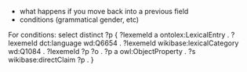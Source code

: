 - what happens if you move back into a previous field
- conditions (grammatical gender, etc)

For conditions:
select distinct ?p {
  ?lexemeId a ontolex:LexicalEntry .
  ?lexemeId dct:language wd:Q6654 .
  ?lexemeId wikibase:lexicalCategory wd:Q1084 .
  ?lexemeId ?p ?o .
  ?p a owl:ObjectProperty .
  ?s wikibase:directClaim ?p .
}
